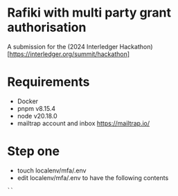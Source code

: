 # Rafiki with multi party grant authorisation

A submission for the (2024 Interledger Hackathon)[https://interledger.org/summit/hackathon]

# Requirements

- Docker
- pnpm v8.15.4
- node v20.18.0
- mailtrap account and inbox https://mailtrap.io/

# Step one

- touch localenv/mfa/.env
- edit localenv/mfa/.env to have the following contents

```
``
```
